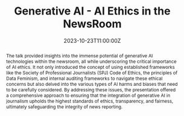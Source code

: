 ---
title: Generative AI - AI Ethics in the NewsRoom

event: Invited Talk, The Visitng International Scholars (VIS) Program
event_url: http://hussman.unc.edu/vis

location: CA 143, UNC-Chapel Hill


summary: The talk emphasized the potential of generative AI technologies in newsrooms while highlighting the importance of AI ethics, introducing existing frameworks, and discussing various types of AI harms and biases to guide responsible AI integration in journalism.
abstract: The talk provided insights into the immense potential of generative AI technologies within the newsroom, all while underscoring the critical importance of AI ethics. It not only introduced the concept of using established frameworks like the Society of Professional Journalists (SPJ) Code of Ethics, the principles of Data Feminism, and internal auditing frameworks to navigate these ethical concerns but also delved into the various types of AI harms and biases that need to be carefully considered. By addressing these issues, the presentation offered a comprehensive approach to ensuring that the integration of generative AI in journalism upholds the highest standards of ethics, transparency, and fairness, ultimately safeguarding the integrity of news reporting.

# Talk start and end times.
#   End time can optionally be hidden by prefixing the line with `#`.
date: "2023-10-23T11:00:00Z"
date_end: ""
all_day: false

# Schedule page publish date (NOT talk date).
publishDate: "2023-10-23T00:00:00Z"

authors: []
tags: []

# Is this a featured talk? (true/false)
featured: false

image:
  caption: ''
  focal_point: Right

links:

url_code: ""
url_pdf: ""
url_slides: ""
url_video: ""

# Markdown Slides (optional).
#   Associate this talk with Markdown slides.
#   Simply enter your slide deck's filename without extension.
#   E.g. `slides = "example-slides"` references `content/slides/example-slides.md`.
#   Otherwise, set `slides = ""`.
slides: example

# Projects (optional).
#   Associate this post with one or more of your projects.
#   Simply enter your project's folder or file name without extension.
#   E.g. `projects = ["internal-project"]` references `content/project/deep-learning/index.md`.
#   Otherwise, set `projects = []`.
projects:
- example
---
